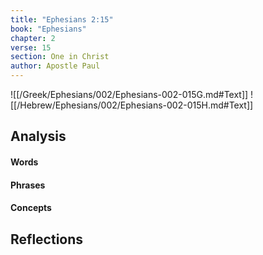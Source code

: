 ```yaml
---
title: "Ephesians 2:15"
book: "Ephesians"
chapter: 2
verse: 15
section: One in Christ
author: Apostle Paul
---
```

![[/Greek/Ephesians/002/Ephesians-002-015G.md#Text]]
![[/Hebrew/Ephesians/002/Ephesians-002-015H.md#Text]]

## Analysis

#### Words

#### Phrases

#### Concepts

## Reflections
